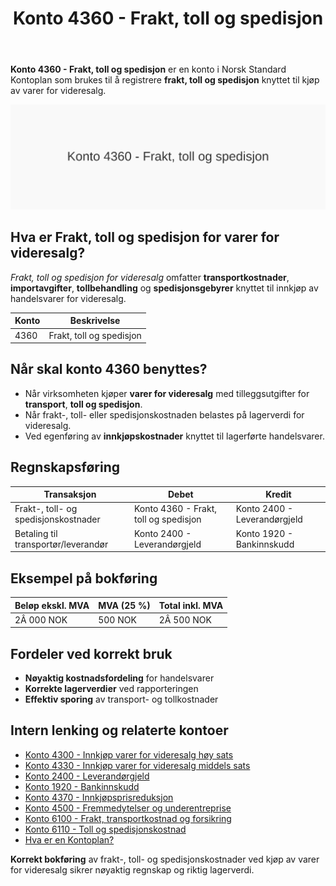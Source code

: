 ﻿---
title: "Konto 4360 - Frakt, toll og spedisjon"
seoTitle: "4360-frakt-toll-og-spedisjon"
description: '**Konto 4360 - Frakt, toll og spedisjon** er en konto i Norsk Standard Kontoplan som brukes til å registrere **frakt, toll og spedisjon** knyttet til kjøp av ...'
---

**Konto 4360 - Frakt, toll og spedisjon** er en konto i Norsk Standard Kontoplan som brukes til å registrere **frakt, toll og spedisjon** knyttet til kjøp av varer for videresalg.

![Illustrasjon av konto 4360 Frakt, toll og spedisjon](4360-frakt-toll-og-spedisjon-image.svg)

## Hva er Frakt, toll og spedisjon for varer for videresalg?

*Frakt, toll og spedisjon for videresalg* omfatter **transportkostnader**, **importavgifter**, **tollbehandling** og **spedisjonsgebyrer** knyttet til innkjøp av handelsvarer for videresalg.

| Konto | Beskrivelse                         |
|-------|-------------------------------------|
| 4360  | Frakt, toll og spedisjon            |

## Når skal konto 4360 benyttes?

* Når virksomheten kjøper **varer for videresalg** med tilleggsutgifter for **transport**, **toll og spedisjon**.
* Når frakt-, toll- eller spedisjonskostnaden belastes på lagerverdi for videresalg.
* Ved egenføring av **innkjøpskostnader** knyttet til lagerførte handelsvarer.

## Regnskapsføring

| Transaksjon                          | Debet                                     | Kredit                        |
|--------------------------------------|-------------------------------------------|-------------------------------|
| Frakt-, toll- og spedisjonskostnader | Konto 4360 - Frakt, toll og spedisjon     | Konto 2400 - Leverandørgjeld  |
| Betaling til transportør/leverandør  | Konto 2400 - Leverandørgjeld              | Konto 1920 - Bankinnskudd     |

## Eksempel på bokføring

| Beløp ekskl. MVA | MVA (25 %) | Total inkl. MVA |
|------------------|------------|-----------------|
| 2Â 000 NOK        | 500 NOK    | 2Â 500 NOK       |

## Fordeler ved korrekt bruk

* **Nøyaktig kostnadsfordeling** for handelsvarer
* **Korrekte lagerverdier** ved rapporteringen
* **Effektiv sporing** av transport- og tollkostnader

## Intern lenking og relaterte kontoer

* [Konto 4300 - Innkjøp varer for videresalg høy sats](/blogs/kontoplan/4300-innkjop-varer-for-videresalg-hoy-sats "Konto 4300 - Innkjøp varer for videresalg høy sats")
* [Konto 4330 - Innkjøp varer for videresalg middels sats](/blogs/kontoplan/4330-innkjop-varer-for-videresalg-middels-sats "Konto 4330 - Innkjøp varer for videresalg middels sats")
* [Konto 2400 - Leverandørgjeld](/blogs/kontoplan/2400-leverandorgjeld "Konto 2400 - Leverandørgjeld")
* [Konto 1920 - Bankinnskudd](/blogs/kontoplan/1920-bankinnskudd "Konto 1920 - Bankinnskudd")
* [Konto 4370 - Innkjøpsprisreduksjon](/blogs/kontoplan/4370-innkjopsprisreduksjon "Konto 4370 - Innkjøpsprisreduksjon")
* [Konto 4500 - Fremmedytelser og underentreprise](/blogs/kontoplan/4500-fremmedytelser-og-underentreprise "Konto 4500 - Fremmedytelser og underentreprise")
* [Konto 6100 - Frakt, transportkostnad og forsikring](/blogs/kontoplan/6100-frakt-transportkostnad-og-forsikring "Konto 6100 - Frakt, transportkostnad og forsikring")
* [Konto 6110 - Toll og spedisjonskostnad](/blogs/kontoplan/6110-toll-og-spedisjonskostnad "Konto 6110 - Toll og spedisjonskostnad")
* [Hva er en Kontoplan?](/blogs/regnskap/hva-er-kontoplan "Hva er en Kontoplan? Komplett Guide til Kontoplaner i Norsk Regnskap")

**Korrekt bokføring** av frakt-, toll- og spedisjonskostnader ved kjøp av varer for videresalg sikrer nøyaktig regnskap og riktig lagerverdi.






